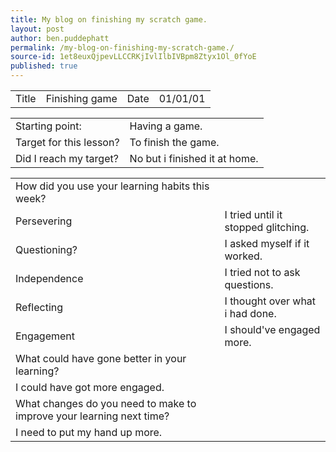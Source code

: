 ```yaml
---
title: My blog on finishing my scratch game.
layout: post
author: ben.puddephatt
permalink: /my-blog-on-finishing-my-scratch-game./
source-id: 1et8euxQjpevLLCCRKjIvlIlbIVBpm8Ztyx1Ol_0fYoE
published: true
---
```

<table>
  <tr>
    <td>Title</td>
    <td>Finishing game</td>
    <td>Date</td>
    <td>01/01/01</td>
  </tr>
</table>


<table>
  <tr>
    <td>Starting point:</td>
    <td>Having a game.</td>
  </tr>
  <tr>
    <td>Target for this lesson?</td>
    <td>To finish the game.</td>
  </tr>
  <tr>
    <td>Did I reach my target? </td>
    <td>No but i finished it at home.</td>
  </tr>
</table>


<table>
  <tr>
    <td>How did you use your learning habits this week?</td>
    <td></td>
  </tr>
  <tr>
    <td>Persevering</td>
    <td>I tried until it stopped glitching.</td>
  </tr>
  <tr>
    <td>Questioning?</td>
    <td>I asked myself if it worked.</td>
  </tr>
  <tr>
    <td>Independence</td>
    <td>I tried not to ask questions.</td>
  </tr>
  <tr>
    <td>Reflecting</td>
    <td>I thought over what i had done.</td>
  </tr>
  <tr>
    <td>Engagement</td>
    <td>I should've engaged more.</td>
  </tr>
  <tr>
    <td>What could have gone better in your learning?</td>
    <td></td>
  </tr>
  <tr>
    <td>I could have got more engaged.</td>
    <td></td>
  </tr>
  <tr>
    <td>What changes do you need to make to improve your learning next time?</td>
    <td></td>
  </tr>
  <tr>
    <td>I need to put my hand up more.</td>
    <td></td>
  </tr>
</table>


